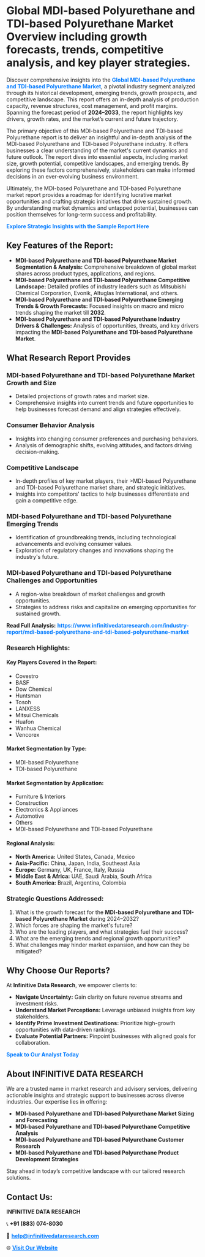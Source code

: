 <h1>Global MDI-based Polyurethane and TDI-based Polyurethane Market Overview including growth forecasts, trends, competitive analysis, and key player strategies.</h1>
<p>
Discover comprehensive insights into the 
<a href="https://www.infinitivedataresearch.com/industry-report/mdi-based-polyurethane-and-tdi-based-polyurethane-market" rel="dofollow" style="color: #007BFF; text-decoration: none;"><strong>Global MDI-based Polyurethane and TDI-based Polyurethane Market</strong></a>, a pivotal industry segment analyzed through its historical development, emerging trends, growth prospects, and competitive landscape. This report offers an in-depth analysis of production capacity, revenue structures, cost management, and profit margins. Spanning the forecast period of <strong>2024–2033</strong>, the report highlights key drivers, growth rates, and the market’s current and future trajectory.
</p>
<p>
The primary objective of this MDI-based Polyurethane and TDI-based Polyurethane report is to deliver an insightful and in-depth analysis of the MDI-based Polyurethane and TDI-based Polyurethane industry. It offers businesses a clear understanding of the market's current dynamics and future outlook. The report dives into essential aspects, including market size, growth potential, competitive landscapes, and emerging trends. By exploring these factors comprehensively, stakeholders can make informed decisions in an ever-evolving business environment.
</p>
<p>
Ultimately, the MDI-based Polyurethane and TDI-based Polyurethane market report provides a roadmap for identifying lucrative market opportunities and crafting strategic initiatives that drive sustained growth. By understanding market dynamics and untapped potential, businesses can position themselves for long-term success and profitability.
</p>
<p>
<a href="https://www.infinitivedataresearch.com/request-sample/reportId=111093" style="color: #007BFF; text-decoration: none;"><strong>Explore Strategic Insights with the Sample Report Here</strong></a>
</p>

<h2>Key Features of the Report:</h2>
<ul>
<li><strong>MDI-based Polyurethane and TDI-based Polyurethane Market Segmentation & Analysis:</strong> Comprehensive breakdown of global market shares across product types, applications, and regions.</li>
<li><strong>MDI-based Polyurethane and TDI-based Polyurethane Competitive Landscape:</strong> Detailed profiles of industry leaders such as Mitsubishi Chemical Corporation, Evonik, Altuglas International, and others.</li>
<li><strong>MDI-based Polyurethane and TDI-based Polyurethane Emerging Trends & Growth Forecasts:</strong> Focused insights on macro and micro trends shaping the market till <strong>2032</strong>.</li>
<li><strong>MDI-based Polyurethane and TDI-based Polyurethane Industry Drivers & Challenges:</strong> Analysis of opportunities, threats, and key drivers impacting the <strong>MDI-based Polyurethane and TDI-based Polyurethane Market</strong>.</li>
</ul>

<h2>What Research Report Provides</h2>
<h3>MDI-based Polyurethane and TDI-based Polyurethane Market Growth and Size</h3>
<ul>
<li>Detailed projections of growth rates and market size.</li>
<li>Comprehensive insights into current trends and future opportunities to help businesses forecast demand and align strategies effectively.</li>
</ul>

<h3>Consumer Behavior Analysis</h3>
<ul>
<li>Insights into changing consumer preferences and purchasing behaviors.</li>
<li>Analysis of demographic shifts, evolving attitudes, and factors driving decision-making.</li>
</ul>

<h3>Competitive Landscape</h3>
<ul>
<li>In-depth profiles of key market players, their >MDI-based Polyurethane and TDI-based Polyurethane market share, and strategic initiatives.</li>
<li>Insights into competitors' tactics to help businesses differentiate and gain a competitive edge.</li>
</ul>

<h3>MDI-based Polyurethane and TDI-based Polyurethane Emerging Trends</h3>
<ul>
<li>Identification of groundbreaking trends, including technological advancements and evolving consumer values.</li>
<li>Exploration of regulatory changes and innovations shaping the industry's future.</li>
</ul>

<h3>MDI-based Polyurethane and TDI-based Polyurethane Challenges and Opportunities</h3>
<ul>
<li>A region-wise breakdown of market challenges and growth opportunities.</li>
<li>Strategies to address risks and capitalize on emerging opportunities for sustained growth.</li>
</ul>
<p><strong>Read Full Analysis:</strong> <a href="https://www.infinitivedataresearch.com/industry-report/mdi-based-polyurethane-and-tdi-based-polyurethane-market" rel="dofollow" style="color: #007BFF; text-decoration: none;"><strong>https://www.infinitivedataresearch.com/industry-report/mdi-based-polyurethane-and-tdi-based-polyurethane-market</strong></a></p>
<h3>Research Highlights:</h3>
<h4>Key Players Covered in the Report:</h4>
<ul><li>Covestro</li><li>BASF</li><li>Dow Chemical</li><li>Huntsman</li><li>Tosoh</li><li>LANXESS</li><li>Mitsui Chemicals</li><li>Huafon</li><li>Wanhua Chemical</li><li>Vencorex</li></ul>
<h4>Market Segmentation by Type:</h4>
<ul><li>MDI-based Polyurethane</li><li>TDI-based Polyurethane</li></ul>
<h4>Market Segmentation by Application:</h4>
<ul><li>Furniture &amp; Interiors</li><li>Construction</li><li>Electronics &amp; Appliances</li><li>Automotive</li><li>Others</li><li>MDI-based Polyurethane and TDI-based Polyurethane</li></ul>

<h4>Regional Analysis:</h4>
<ul>
<li><strong>North America:</strong> United States, Canada, Mexico</li>
<li><strong>Asia-Pacific:</strong> China, Japan, India, Southeast Asia</li>
<li><strong>Europe:</strong> Germany, UK, France, Italy, Russia</li>
<li><strong>Middle East & Africa:</strong> UAE, Saudi Arabia, South Africa</li>
<li><strong>South America:</strong> Brazil, Argentina, Colombia</li>
</ul>

<h3>Strategic Questions Addressed:</h3>
<ol>
<li>What is the growth forecast for the <strong>MDI-based Polyurethane and TDI-based Polyurethane Market</strong> during 2024–2032?</li>
<li>Which forces are shaping the market's future?</li>
<li>Who are the leading players, and what strategies fuel their success?</li>
<li>What are the emerging trends and regional growth opportunities?</li>
<li>What challenges may hinder market expansion, and how can they be mitigated?</li>
</ol>

<h2>Why Choose Our Reports?</h2>
<p>At <strong>Infinitive Data Research</strong>, we empower clients to:</p>
<ul>
<li><strong>Navigate Uncertainty:</strong> Gain clarity on future revenue streams and investment risks.</li>
<li><strong>Understand Market Perceptions:</strong> Leverage unbiased insights from key stakeholders.</li>
<li><strong>Identify Prime Investment Destinations:</strong> Prioritize high-growth opportunities with data-driven rankings.</li>
<li><strong>Evaluate Potential Partners:</strong> Pinpoint businesses with aligned goals for collaboration.</li>
</ul>
<p><a href="https://www.infinitivedataresearch.com/industry-report/mdi-based-polyurethane-and-tdi-based-polyurethane-market" rel="dofollow" style="color: #007BFF; text-decoration: none;"><strong>Speak to Our Analyst Today</strong></a></p>

<h2>About INFINITIVE DATA RESEARCH</h2>
<p>We are a trusted name in market research and advisory services, delivering actionable insights and strategic support to businesses across diverse industries. Our expertise lies in offering:</p>
<ul>
<li><strong>MDI-based Polyurethane and TDI-based Polyurethane Market Sizing and Forecasting</strong></li>
<li><strong>MDI-based Polyurethane and TDI-based Polyurethane Competitive Analysis</strong></li>
<li><strong>MDI-based Polyurethane and TDI-based Polyurethane Customer Research</strong></li>
<li><strong>MDI-based Polyurethane and TDI-based Polyurethane Product Development Strategies</strong></li>
</ul>
<p>Stay ahead in today’s competitive landscape with our tailored research solutions.</p>

<h2>Contact Us:</h2>
<p><strong>INFINITIVE DATA RESEARCH</strong></p>
<p>📞 <strong>+91 (883) 074-8030</strong></p>
<p>📧 <strong><a href="mailto:help@infinitivedataresearch.com" style="color: #007BFF;">help@infinitivedataresearch.com</a></strong></p>
<p>🌐 <strong><a href="https://www.infinitivedataresearch.com" rel="dofollow" style="color: #007BFF;">Visit Our Website</a></strong></p>